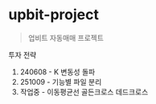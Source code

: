 # upbit-project
> 업비트 자동매매 프로젝트

투자 전략
1. 240608 - K 변동성 돌파
2. 251009 - 기능별 파일 분리
3. 작업중 - 이동평균선 골든크로스 데드크로스